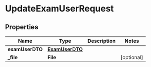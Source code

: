 

# UpdateExamUserRequest


## Properties

| Name | Type | Description | Notes |
|------------ | ------------- | ------------- | -------------|
|**examUserDTO** | [**ExamUserDTO**](ExamUserDTO.md) |  |  |
|**_file** | **File** |  |  [optional] |



